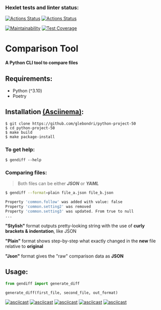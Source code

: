 ### Hexlet tests and linter status:
[![Actions Status](https://github.com/glebondri/python-project-50/actions/workflows/hexlet-check.yml/badge.svg)](https://github.com/glebondri/python-project-50/actions)
[![Actions Status](https://github.com/glebondri/python-project-50/actions/workflows/tests-and-linter.yml/badge.svg)](https://github.com/glebondri/python-project-50/actions)

[![Maintainability](https://api.codeclimate.com/v1/badges/52a1468053b6d4085b22/maintainability)](https://codeclimate.com/github/glebondri/python-project-50/maintainability)
[![Test Coverage](https://api.codeclimate.com/v1/badges/52a1468053b6d4085b22/test_coverage)](https://codeclimate.com/github/glebondri/python-project-50/test_coverage)

# Comparison Tool
**A Python CLI tool to compare files**


## Requirements:
 - Python (^3.10)
 - Poetry

## Installation [(Asciinema)](https://asciinema.org/a/xyKD1e9b4TrqMcaP4qkFPY1n9):
    $ git clone https://github.com/glebondri/python-project-50
    $ cd python-project-50
    $ make build
    $ make package-install
    
### To get help:
```
$ gendiff --help
```

### Comparing files:
> Both files can be either ***JSON*** or ***YAML***
```bash
$ gendiff --format=plain file_a.json file_b.json

Property 'common.follow' was added with value: false
Property 'common.setting2' was removed
Property 'common.setting3' was updated. From true to null
...
```
**"Stylish"** format outputs pretty-looking string with the use of **curly brackets & indentation**, like JSON
 
**"Plain"** format shows step-by-step what exactly changed in the **new** file relative to **original**
 
**"Json"** format gives the "raw" comparison data as **JSON**


## Usage:
```python
from gendiff import generate_diff

generate_diff(first_file, second_file, out_format)
```

[![asciicast](https://asciinema.org/a/HRcVsZNZOmqJMi0ybYPJLL18u.svg)](https://asciinema.org/a/HRcVsZNZOmqJMi0ybYPJLL18u)
[![asciicast](https://asciinema.org/a/l5SMMDYxrgUKRgqsAcaReg2xt.svg)](https://asciinema.org/a/l5SMMDYxrgUKRgqsAcaReg2xt)
[![asciicast](https://asciinema.org/a/63GgLZBOdVVZJA7UWIMIn6NMb.svg)](https://asciinema.org/a/63GgLZBOdVVZJA7UWIMIn6NMb)
[![asciicast](https://asciinema.org/a/4C0UxyNVXttYX6FJ7LqhsyQbc.svg)](https://asciinema.org/a/4C0UxyNVXttYX6FJ7LqhsyQbc)
[![asciicast](https://asciinema.org/a/EhJ5kI5tMQOaXnYaY5dJHVwME.svg)](https://asciinema.org/a/EhJ5kI5tMQOaXnYaY5dJHVwME)